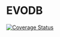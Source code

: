 # EVODB
[![Coverage Status](https://coveralls.io/repos/github/evodb/evodb/badge.svg)](https://coveralls.io/github/evodb/evodb)

